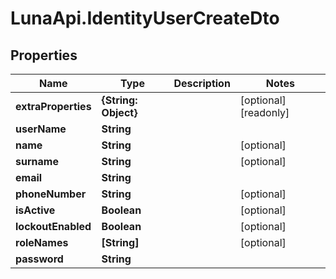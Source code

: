 # LunaApi.IdentityUserCreateDto

## Properties

Name | Type | Description | Notes
------------ | ------------- | ------------- | -------------
**extraProperties** | **{String: Object}** |  | [optional] [readonly] 
**userName** | **String** |  | 
**name** | **String** |  | [optional] 
**surname** | **String** |  | [optional] 
**email** | **String** |  | 
**phoneNumber** | **String** |  | [optional] 
**isActive** | **Boolean** |  | [optional] 
**lockoutEnabled** | **Boolean** |  | [optional] 
**roleNames** | **[String]** |  | [optional] 
**password** | **String** |  | 


